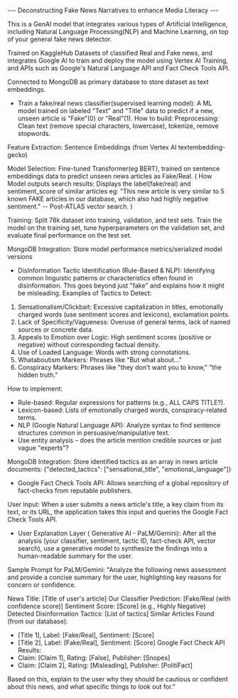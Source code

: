 --- Deconstructing Fake News Narratives to enhance Media Literacy --- 

This is a GenAI model that integrates various types of Artificial Intelligence, including 
Natural Language Processing(NLP) and Machine Learning, on top of your general fake news detector.

Trained on KaggleHub Datasets of classified Real and Fake news, and integrates Google AI to train and deploy the model using Vertex AI Training, and APIs such as Google's Natural Language API and Fact Check Tools API.

Connected to MongoDB as primary database to store dataset as text embeddings.

* Train a fake/real news classifier(supervised learning model): 
A ML model trained on labeled "Text" and "Title" data to predict if a new, unseen article is "Fake"(0) or "Real"(1).
How to build:
Preprocessing: Clean text (remove special characters, lowercase), tokenize, remove stopwords.

Feature Extraction: Sentence Embeddings (from Vertex AI textembedding-gecko)

Model Selection: Fine-tuned Transformer(eg BERT), trained on sentence embeddings data to predict unseen news articles as Fake/Real.
(
How Model outputs search results:
Displays the label(fake/real) and sentiment_score of similar articles
eg: 
"This new article is very similar to 5 known FAKE articles in our database, which also had highly negative sentiment." -- Post-ATLAS vector search.
)

Training: Split 78k dataset into training, validation, and test sets. Train the model on the training set, tune hyperparameters on the validation set, and evaluate final performance on the test set.

MongoDB Integration: Store model performance metrics/serialized model versions


* DisInformation Tactic Identification (Rule-Based & NLP):
Identifying common linguistic patterns or characteristics often found in disinformation. This goes beyond just "fake" and explains how it might be misleading.
Examples of Tactics to Detect:
1. Sensationalism/Clickbait: Excessive capitalization in titles, emotionally charged words (use sentiment scores and lexicons), exclamation points.
2. Lack of Specificity/Vagueness: Overuse of general terms, lack of named sources or concrete data.
3. Appeals to Emotion over Logic: High sentiment scores (positive or negative) without corresponding factual density.
4. Use of Loaded Language: Words with strong connotations.
5. Whataboutism Markers: Phrases like "But what about..."
6. Conspiracy Markers: Phrases like "they don't want you to know," "the hidden truth."

How to implement:
- Rule-based: Regular expressions for patterns (e.g., ALL CAPS TITLE?).
- Lexicon-based: Lists of emotionally charged words, conspiracy-related terms.
- NLP (Google Natural Language API):
  Analyze syntax to find sentence structures common in persuasive/manipulative text.
- Use entity analysis – does the article mention credible sources or just vague "experts"?

MongoDB Integration: Store identified tactics as an array in news article documents: {"detected_tactics": ["sensational_title", "emotional_language"]}

* Google Fact Check Tools API:
Allows searching of a global repository of fact-checks from reputable publishers.

User Input: When a user submits a news article's title, a key claim from its text, or its URL, the application takes this input and queries the Google Fact Check Tools API.


* User Explanation Layer ( Generative AI - PaLM/Gemini):
After all the analysis (your classifier, sentiment, tactic ID, fact-check API, vector search), use a generative model to synthesize the findings into a human-readable summary for the user.

Sample Prompt for PaLM/Gemini:
"Analyze the following news assessment and provide a concise summary for the user, highlighting key reasons for concern or confidence.

News Title: [Title of user's article]
Our Classifier Prediction: [Fake/Real (with confidence score)]
Sentiment Score: [Score] (e.g., Highly Negative)
Detected Disinformation Tactics: [List of tactics]
Similar Articles Found (from our database):
  - [Title 1], Label: [Fake/Real], Sentiment: [Score]
  - [Title 2], Label: [Fake/Real], Sentiment: [Score]
Google Fact Check API Results:
  - Claim: [Claim 1], Rating: [False], Publisher: [Snopes]
  - Claim: [Claim 2], Rating: [Misleading], Publisher: [PolitiFact]

Based on this, explain to the user why they should be cautious or confident about this news, and what specific things to look out for."
